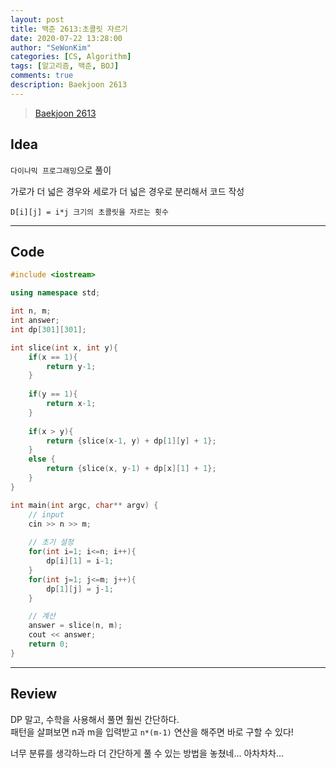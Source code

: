 ```yaml
---
layout: post
title: 백준 2613:초콜릿 자르기
date: 2020-07-22 13:28:00
author: "SeWonKim"
categories: [CS, Algorithm]
tags: [알고리즘, 백준, BOJ]
comments: true
description: Baekjoon 2613
---
```


> [Baekjoon 2613](https://www.acmicpc.net/problem/2613) 




## Idea

`다이나믹 프로그래밍`으로 풀이


가로가 더 넓은 경우와 세로가 더 넓은 경우로 분리해서 코드 작성

```
D[i][j] = i*j 크기의 초콜릿을 자르는 횟수 
```

---

## Code
```cpp
#include <iostream>

using namespace std;

int n, m;
int answer;
int dp[301][301];

int slice(int x, int y){
	if(x == 1){
		return y-1;
	}
	
	if(y == 1){
		return x-1;
	}
	
	if(x > y){
		return {slice(x-1, y) + dp[1][y] + 1};
	}
	else {
		return {slice(x, y-1) + dp[x][1] + 1};
	}
}

int main(int argc, char** argv) {
	// input
	cin >> n >> m;
	
	// 초기 설정 
	for(int i=1; i<=n; i++){
		dp[i][1] = i-1;
	}
	for(int j=1; j<=m; j++){
		dp[1][j] = j-1;
	}

	// 계산
	answer = slice(n, m);
	cout << answer;
	return 0;
}
```
---

## Review

DP 말고, 수학을 사용해서 풀면 훨씬 간단하다.        
패턴을 살펴보면 n과 m을 입력받고 `n*(m-1)` 연산을 해주면 바로 구할 수 있다! 

너무 분류를 생각하느라 더 간단하게 풀 수 있는 방법을 놓쳤네... 아차차차...
